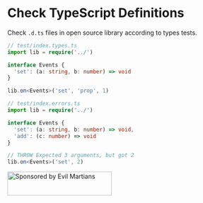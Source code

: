 # Check TypeScript Definitions

Check `.d.ts` files in open source library according to types tests.

```ts
// test/index.types.ts
import lib = require('../')

interface Events {
  'set': (a: string, b: number) => void
}

lib.on<Events>('set', 'prop', 1)

// test/index.errors.ts
import lib = require('../')

interface Events {
  'set': (a: string, b: number) => void,
  'add': (c: number) => void
}

// THROW Expected 3 arguments, but got 2
lib.on<Events>('set', 2)
```

<a href="https://evilmartians.com/?utm_source=check-dts">
  <img src="https://evilmartians.com/badges/sponsored-by-evil-martians.svg"
       alt="Sponsored by Evil Martians" width="236" height="54">
</a>

